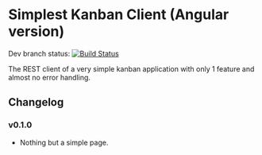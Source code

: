 Simplest Kanban Client (Angular version)
=====

Dev branch status: [![Build Status](https://travis-ci.org/whitetrefoil/simplest-kanban-client.svg?branch=angular)](https://travis-ci.org/whitetrefoil/simplest-kanban-client)

The REST client of a very simple kanban application with only 1 feature and almost no error handling.

Changelog
-----

### v0.1.0

* Nothing but a simple page.
